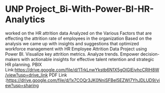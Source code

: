 # UNP Project_Bi-With-Power-BI-HR-Analytics
 worked on the HR attrition data 
Analyzed on the Various Factors that are effecting the attrition rate of employees in the organization
Based on  the analysis we came up with insights and suggestions that optimized workforce management with HR Employee Attrition Data Project using Power BI.
 Visualize key attrition metrics.
 Analyze trends. 
Empower decision-makers with actionable insights for effective talent retention and strategic HR planning.
PBIX Link:https://drive.google.com/file/d/1TrkLnwYkstb6N1X5gOlGlEjvhcCRIH8W/view?usp=drive_link
PDF Link :https://drive.google.com/file/d/1x7COQr3JK0NniSFBel5EZWl7YhJDLUD9/view?usp=sharing

